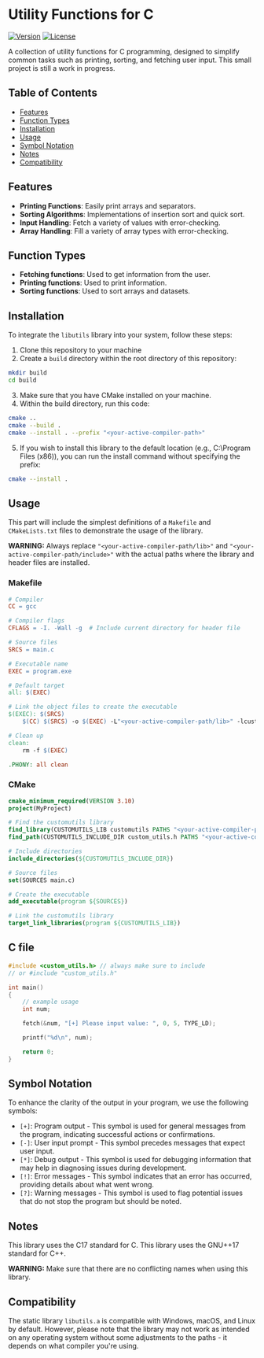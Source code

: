 # Utility Functions for C

[![Version](https://img.shields.io/badge/version-v1.1.0-red.svg)](https://shields.io/)
[![License](https://img.shields.io/badge/license-MIT-brightgreen.svg)](https://choosealicense.com/)

A collection of utility functions for C programming, designed to simplify common tasks such as printing, sorting, and fetching user input. This small project is still a work in progress.

## Table of Contents

- [Features](#features)
- [Function Types](#function-types)
- [Installation](#installation)
- [Usage](#usage)
- [Symbol Notation](#symbol-notation)
- [Notes](#notes)
- [Compatibility](#compatibility)

## Features

- **Printing Functions**: Easily print arrays and separators.
- **Sorting Algorithms**: Implementations of insertion sort and quick sort.
- **Input Handling**: Fetch a variety of values with error-checking.
- **Array Handling**: Fill a variety of array types with error-checking.

## Function Types

- **Fetching functions**: Used to get information from the user.
- **Printing functions**: Used to print information.
- **Sorting functions**: Used to sort arrays and datasets.

## Installation

To integrate the `libutils` library into your system, follow these steps:

1. Clone this repository to your machine
2. Create a `build` directory within the root directory of this repository:

```bash
mkdir build
cd build
```

3. Make sure that you have CMake installed on your machine.
4. Within the build directory, run this code:

```bash
cmake ..
cmake --build .
cmake --install . --prefix "<your-active-compiler-path>"
```

5. If you wish to install this library to the default location (e.g., C:\Program Files (x86)), you can run the install command without specifying the prefix:

```bash
cmake --install .
```

## Usage

This part will include the simplest definitions of a `Makefile` and `CMakeLists.txt` files
to demonstrate the usage of the library.

**WARNING:** Always replace `"<your-active-compiler-path/lib>"` and `"<your-active-compiler-path/include>"` with the actual paths where the library and header files are installed.

### Makefile

```makefile
# Compiler
CC = gcc

# Compiler flags
CFLAGS = -I. -Wall -g  # Include current directory for header file

# Source files
SRCS = main.c

# Executable name
EXEC = program.exe

# Default target
all: $(EXEC)

# Link the object files to create the executable
$(EXEC): $(SRCS)
	$(CC) $(SRCS) -o $(EXEC) -L"<your-active-compiler-path/lib>" -lcustomutils

# Clean up
clean:
	rm -f $(EXEC)

.PHONY: all clean
```

### CMake

```cmake
cmake_minimum_required(VERSION 3.10)
project(MyProject)

# Find the customutils library
find_library(CUSTOMUTILS_LIB customutils PATHS "<your-active-compiler-path/lib>")
find_path(CUSTOMUTILS_INCLUDE_DIR custom_utils.h PATHS "<your-active-compiler-path/include>")

# Include directories
include_directories(${CUSTOMUTILS_INCLUDE_DIR})

# Source files
set(SOURCES main.c)

# Create the executable
add_executable(program ${SOURCES})

# Link the customutils library
target_link_libraries(program ${CUSTOMUTILS_LIB})
```

## C file
```c
#include <custom_utils.h> // always make sure to include
// or #include "custom_utils.h"

int main()
{
    // example usage
    int num;

    fetch(&num, "[+] Please input value: ", 0, 5, TYPE_LD);

    printf("%d\n", num);

    return 0;
}
```

## Symbol Notation

To enhance the clarity of the output in your program, we use the following symbols:

- `[+]`: Program output - This symbol is used for general messages from the program, indicating successful actions or confirmations.
- `[-]`: User input prompt - This symbol precedes messages that expect user input.
- `[*]`: Debug output - This symbol is used for debugging information that may help in diagnosing issues during development.
- `[!]`: Error messages - This symbol indicates that an error has occurred, providing details about what went wrong.
- `[?]`: Warning messages - This symbol is used to flag potential issues that do not stop the program but should be noted.

## Notes

This library uses the C17 standard for C.
This library uses the GNU++17 standard for C++.

**WARNING:** Make sure that there are no conflicting names when using this library.

## Compatibility

The static library `libutils.a` is compatible with Windows, macOS, and Linux by default. However, please note that the library may not work as intended on any operating system without some adjustments to the paths - it depends on what compiler you're using.
